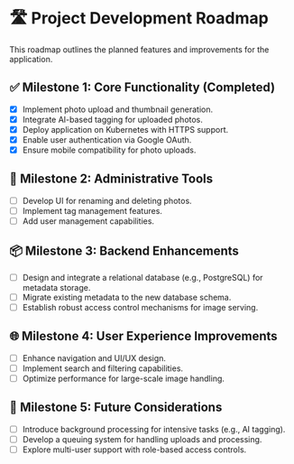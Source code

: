# 🛣️ Project Development Roadmap

This roadmap outlines the planned features and improvements for the application.

## ✅ Milestone 1: Core Functionality (Completed)

- [x] Implement photo upload and thumbnail generation.
- [x] Integrate AI-based tagging for uploaded photos.
- [x] Deploy application on Kubernetes with HTTPS support.
- [x] Enable user authentication via Google OAuth.
- [x] Ensure mobile compatibility for photo uploads.

## 🚧 Milestone 2: Administrative Tools

- [ ] Develop UI for renaming and deleting photos.
- [ ] Implement tag management features.
- [ ] Add user management capabilities.

## 📦 Milestone 3: Backend Enhancements

- [ ] Design and integrate a relational database (e.g., PostgreSQL) for metadata storage.
- [ ] Migrate existing metadata to the new database schema.
- [ ] Establish robust access control mechanisms for image serving.

## 🌐 Milestone 4: User Experience Improvements

- [ ] Enhance navigation and UI/UX design.
- [ ] Implement search and filtering capabilities.
- [ ] Optimize performance for large-scale image handling.

## 🔮 Milestone 5: Future Considerations

- [ ] Introduce background processing for intensive tasks (e.g., AI tagging).
- [ ] Develop a queuing system for handling uploads and processing.
- [ ] Explore multi-user support with role-based access controls.

